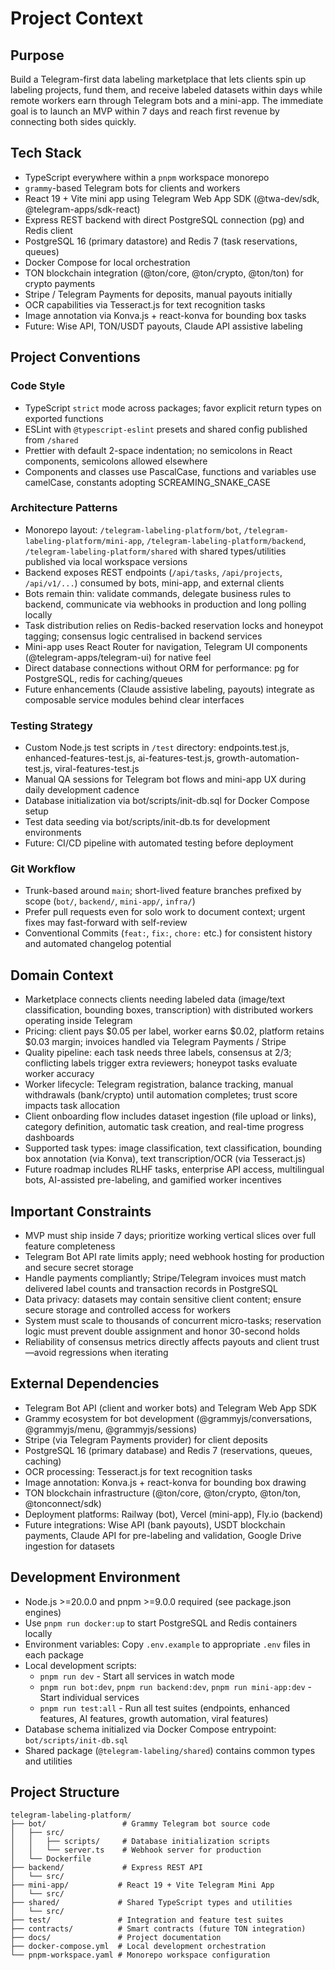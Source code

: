 # Project Context

## Purpose
Build a Telegram-first data labeling marketplace that lets clients spin up labeling projects, fund them, and receive labeled datasets within days while remote workers earn through Telegram bots and a mini-app. The immediate goal is to launch an MVP within 7 days and reach first revenue by connecting both sides quickly.

## Tech Stack
- TypeScript everywhere within a `pnpm` workspace monorepo
- `grammy`-based Telegram bots for clients and workers
- React 19 + Vite mini app using Telegram Web App SDK (@twa-dev/sdk, @telegram-apps/sdk-react)
- Express REST backend with direct PostgreSQL connection (pg) and Redis client
- PostgreSQL 16 (primary datastore) and Redis 7 (task reservations, queues)
- Docker Compose for local orchestration
- TON blockchain integration (@ton/core, @ton/crypto, @ton/ton) for crypto payments
- Stripe / Telegram Payments for deposits, manual payouts initially
- OCR capabilities via Tesseract.js for text recognition tasks
- Image annotation via Konva.js + react-konva for bounding box tasks
- Future: Wise API, TON/USDT payouts, Claude API assistive labeling

## Project Conventions

### Code Style
- TypeScript `strict` mode across packages; favor explicit return types on exported functions
- ESLint with `@typescript-eslint` presets and shared config published from `/shared`
- Prettier with default 2-space indentation; no semicolons in React components, semicolons allowed elsewhere
- Components and classes use PascalCase, functions and variables use camelCase, constants adopting SCREAMING_SNAKE_CASE

### Architecture Patterns
- Monorepo layout: `/telegram-labeling-platform/bot`, `/telegram-labeling-platform/mini-app`, `/telegram-labeling-platform/backend`, `/telegram-labeling-platform/shared` with shared types/utilities published via local workspace versions
- Backend exposes REST endpoints (`/api/tasks`, `/api/projects`, `/api/v1/...`) consumed by bots, mini-app, and external clients
- Bots remain thin: validate commands, delegate business rules to backend, communicate via webhooks in production and long polling locally
- Task distribution relies on Redis-backed reservation locks and honeypot tagging; consensus logic centralised in backend services
- Mini-app uses React Router for navigation, Telegram UI components (@telegram-apps/telegram-ui) for native feel
- Direct database connections without ORM for performance: pg for PostgreSQL, redis for caching/queues
- Future enhancements (Claude assistive labeling, payouts) integrate as composable service modules behind clear interfaces

### Testing Strategy
- Custom Node.js test scripts in `/test` directory: endpoints.test.js, enhanced-features-test.js, ai-features-test.js, growth-automation-test.js, viral-features-test.js
- Manual QA sessions for Telegram bot flows and mini-app UX during daily development cadence
- Database initialization via bot/scripts/init-db.sql for Docker Compose setup
- Test data seeding via bot/scripts/init-db.ts for development environments
- Future: CI/CD pipeline with automated testing before deployment

### Git Workflow
- Trunk-based around `main`; short-lived feature branches prefixed by scope (`bot/`, `backend/`, `mini-app/`, `infra/`)
- Prefer pull requests even for solo work to document context; urgent fixes may fast-forward with self-review
- Conventional Commits (`feat:`, `fix:`, `chore:` etc.) for consistent history and automated changelog potential

## Domain Context
- Marketplace connects clients needing labeled data (image/text classification, bounding boxes, transcription) with distributed workers operating inside Telegram
- Pricing: client pays $0.05 per label, worker earns $0.02, platform retains $0.03 margin; invoices handled via Telegram Payments / Stripe
- Quality pipeline: each task needs three labels, consensus at 2/3; conflicting labels trigger extra reviewers; honeypot tasks evaluate worker accuracy
- Worker lifecycle: Telegram registration, balance tracking, manual withdrawals (bank/crypto) until automation completes; trust score impacts task allocation
- Client onboarding flow includes dataset ingestion (file upload or links), category definition, automatic task creation, and real-time progress dashboards
- Supported task types: image classification, text classification, bounding box annotation (via Konva), text transcription/OCR (via Tesseract.js)
- Future roadmap includes RLHF tasks, enterprise API access, multilingual bots, AI-assisted pre-labeling, and gamified worker incentives

## Important Constraints
- MVP must ship inside 7 days; prioritize working vertical slices over full feature completeness
- Telegram Bot API rate limits apply; need webhook hosting for production and secure secret storage
- Handle payments compliantly; Stripe/Telegram invoices must match delivered label counts and transaction records in PostgreSQL
- Data privacy: datasets may contain sensitive client content; ensure secure storage and controlled access for workers
- System must scale to thousands of concurrent micro-tasks; reservation logic must prevent double assignment and honor 30-second holds
- Reliability of consensus metrics directly affects payouts and client trust—avoid regressions when iterating

## External Dependencies
- Telegram Bot API (client and worker bots) and Telegram Web App SDK
- Grammy ecosystem for bot development (@grammyjs/conversations, @grammyjs/menu, @grammyjs/sessions)
- Stripe (via Telegram Payments provider) for client deposits
- PostgreSQL 16 (primary database) and Redis 7 (reservations, queues, caching)
- OCR processing: Tesseract.js for text recognition tasks
- Image annotation: Konva.js + react-konva for bounding box drawing
- TON blockchain infrastructure (@ton/core, @ton/crypto, @ton/ton, @tonconnect/sdk)
- Deployment platforms: Railway (bot), Vercel (mini-app), Fly.io (backend)
- Future integrations: Wise API (bank payouts), USDT blockchain payments, Claude API for pre-labeling and validation, Google Drive ingestion for datasets

## Development Environment
- Node.js >=20.0.0 and pnpm >=9.0.0 required (see package.json engines)
- Use `pnpm run docker:up` to start PostgreSQL and Redis containers locally
- Environment variables: Copy `.env.example` to appropriate `.env` files in each package
- Local development scripts:
  - `pnpm run dev` - Start all services in watch mode
  - `pnpm run bot:dev`, `pnpm run backend:dev`, `pnpm run mini-app:dev` - Start individual services
  - `pnpm run test:all` - Run all test suites (endpoints, enhanced features, AI features, growth automation, viral features)
- Database schema initialized via Docker Compose entrypoint: `bot/scripts/init-db.sql`
- Shared package (`@telegram-labeling/shared`) contains common types and utilities

## Project Structure
```
telegram-labeling-platform/
├── bot/                 # Grammy Telegram bot source code
│   ├── src/
│   │   ├── scripts/     # Database initialization scripts
│   │   └── server.ts    # Webhook server for production
│   └── Dockerfile
├── backend/             # Express REST API
│   └── src/
├── mini-app/           # React 19 + Vite Telegram Mini App
│   └── src/
├── shared/             # Shared TypeScript types and utilities
│   └── src/
├── test/               # Integration and feature test suites
├── contracts/          # Smart contracts (future TON integration)
├── docs/               # Project documentation
├── docker-compose.yml  # Local development orchestration
└── pnpm-workspace.yaml # Monorepo workspace configuration
```

